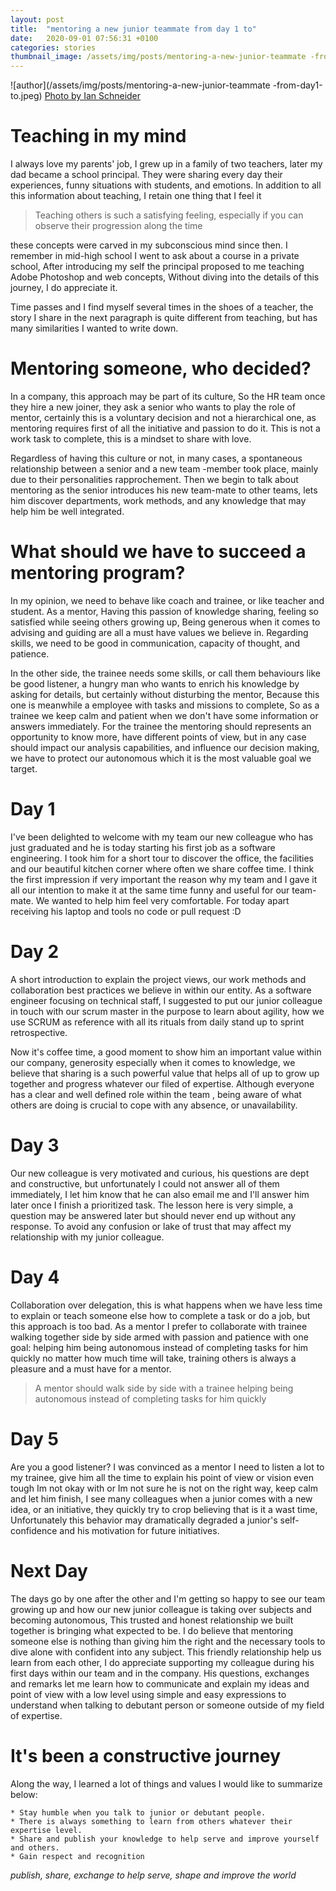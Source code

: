 ```yaml
---
layout: post
title:  "mentoring a new junior teammate from day 1 to"
date:   2020-09-01 07:56:31 +0100
categories: stories
thumbnail_image: /assets/img/posts/mentoring-a-new-junior-teammate -from-day1-to.jpeg
---
```

![author](/assets/img/posts/mentoring-a-new-junior-teammate -from-day1-to.jpeg)
[Photo by Ian Schneider](https://unsplash.com/photos/PAykYb-8Er8)

# Teaching in my mind 
I always love my parents' job, I grew up in a family of two teachers, later my dad became a school principal. They were
sharing every day their experiences, funny situations with students, and emotions. In addition to all this
 information about teaching, I retain one thing that I feel it
 > Teaching others is such a satisfying feeling, especially if you can observe their progression along the time

these concepts were carved in my subconscious mind since then. I remember in mid-high school I went to ask about a
 course in a private school, After introducing my self the principal proposed to me teaching Adobe Photoshop and web
  concepts, Without diving into the details of this journey, I do appreciate it.
  
Time passes and I find myself several times in the shoes of a teacher, the story I share in the next paragraph is
 quite different from teaching, but has many similarities I wanted to write down.
 
# Mentoring someone, who decided?
In a company, this approach may be part of its culture, So the HR team once they hire a new joiner, they ask a
 senior who wants to play the role of mentor, certainly this is a voluntary decision and not a hierarchical one, as mentoring requires first of all the initiative and passion to do it.
  This is not a work task to complete, this is a
   mindset to share with love.
   
Regardless of having this culture or not, in many cases, a spontaneous relationship between a senior and a new team
-member took place, mainly due to their personalities rapprochement. Then we begin to talk about mentoring as the
 senior introduces his new team-mate to other teams, lets him discover departments, work methods, and any knowledge
  that may help him be  well integrated.
  
# What should we have to succeed a mentoring program?
In my opinion, we need to behave like coach  and trainee, or like teacher and student. As a mentor, Having this
 passion of knowledge sharing, feeling so satisfied while seeing others growing up, Being generous when it comes to
  advising and guiding are all a must have values we believe in. Regarding skills, we need to be good in
   communication, capacity of thought, and patience.
  
  In the other side, the trainee needs some skills, or call them behaviours like be good
   listener, a hungry man who wants to enrich his knowledge by asking for details, but certainly without disturbing
    the mentor, Because this one is meanwhile a employee with tasks and missions to complete, So as a trainee we keep
     calm and patient when we don't have some information or answers immediately. For the trainee the mentoring
      should represents an opportunity to know more, have different points of view, but in any case should impact
       our analysis capabilities, and influence our decision making, we have to protect our autonomous which it is
        the most valuable goal we target. 

# Day 1
I've been delighted to welcome with my team our new colleague who has just graduated and he is today starting his
 first job as a software engineering. I took him for a short tour to discover the office, the facilities and our
  beautiful kitchen corner where often we share coffee time.
I think the first impression if very important the reason why my team and I gave it all our intention to make it at
 the same time funny and useful for our team-mate. We wanted to help him feel very comfortable. For today apart
  receiving his laptop and tools no code or pull request :D
 
# Day 2 
A short introduction to explain the project views, our work methods and collaboration best practices we believe in
 within our entity. As a software engineer focusing on technical staff, I suggested to put our junior colleague in
  touch with our scrum master in the purpose to learn about agility, how we use SCRUM as reference with all its
   rituals from daily stand up to sprint retrospective.
   
Now it's coffee time, a good moment to show him an important value within our company, generosity especially when it
 comes to knowledge, we believe that sharing is a such powerful value that helps all of up to grow up together and
  progress whatever our filed of expertise. Although everyone has a clear and well defined role within the team
  , being aware of what others are doing is crucial to cope with any absence, or unavailability.

# Day 3
Our new colleague is very motivated and curious, his questions are dept and constructive, but unfortunately I could
 not answer all of them immediately, I let him know that he can also email me and I'll answer him later once I finish
  a prioritized task. The lesson here is very simple, a question may be answered later but should never end up
   without any response. To avoid any confusion or lake of trust that may affect my relationship with my junior
    colleague. 
   
# Day 4
Collaboration over delegation, this is what happens when we have less time to explain or teach someone else how
 to complete a task or do a job, but this approach is too bad. As a mentor I prefer to collaborate with trainee walking
  together side by side armed with passion and patience with one goal: helping him being autonomous instead of
   completing tasks for him quickly no matter how much time will take, training others is always a pleasure and a
    must have for a mentor.
> A mentor should walk side by side with a trainee helping being autonomous instead of completing tasks for him quickly
    
# Day 5
Are you a good listener? I was convinced as a mentor I need to listen a lot to my trainee, give him all the time to
 explain his point
 of view or vision even tough Im not okay with or Im not sure  he is not on the right way, keep calm and let him
  finish, I see many colleagues when a junior comes with a new idea, or an initiative, they quickly try to crop
   believing that is it a wast time, Unfortunately this behavior may dramatically degraded a junior's self-confidence 
   and his motivation for future initiatives.
   
#  Next Day
The days go by one after the other and I'm getting so happy to see our team growing up and how our new junior
 colleague is  taking over subjects and becoming autonomous, This  trusted and honest relationship we built together
  is  bringing what expected to be. I do believe that mentoring someone else is nothing than giving him the right and
   the necessary tools to dive alone with confident into any subject.
This friendly relationship help us learn from each other, I do appreciate supporting my colleague during his first
 days within our team and in the company. His questions, exchanges and remarks let me learn how to communicate and
  explain my ideas and point of view  with a low level  using simple and easy expressions to understand  when
   talking to  debutant person  or someone outside of my field of expertise.
   
# It's been a constructive journey
Along the way, I learned a lot of things and values I would like to summarize below:

    * Stay humble when you talk to junior or debutant people.
    * There is always something to learn from others whatever their expertise level.
    * Share and publish your knowledge to help serve and improve yourself and others.
    * Gain respect and recognition
    
*publish, share, exchange to help serve, shape and improve the world*
